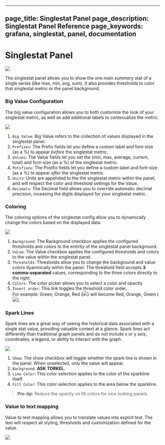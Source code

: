 ----
page_title: Singlestat Panel
page_description: Singlestat Panel Reference
page_keywords: grafana, singlestat, panel, documentation
---

# Singlestat Panel

![](/img/v1/singlestat_panel2.png)

The singlestat panel allows you to show the one main summery stat of a single series (like max, min, avg, sum). It also
provides thresholds to color that singlestat metric or the panel background.

### Big Value Configuration

The big value configuration allows you to both customize the look of your singlestat metric, as well as add additional labels to contexualize the metric.

<img class="no-shadow" src="/img/v1/Singlestat-BaseSettings.png">

1. `Big Value`: Big Value refers to the collection of values displayed in the singlestat panel.
2. `Prefixes`: The Prefix fields let you define a custom label and font-size (as a %) to appear *before* the singlestat metric.
3. `Values`: The Value fields let you set the (min, max, average, current, total) and font-size (as a %) of the singlestat metric.
4. `Potsfixes`: The Postfix fields let you define a custom label and font-size (as a %) to appear *after* the singlestat metric.
5. `Units`: Units are appended to the the singlestat metric within the panel, and will respect the color and threshold settings for the Value.
6. `Decimals`: The Decimal field allows you to override automatic decimal precision, inceasing the digits displayed for your singlestat metric.

### Coloring

The coloring options of the singlestat config allow you to dynamically change the colors based on the displayed data.

<img class="no-shadow" src="/img/v1/Singlestat-Coloring.png">

1. `Background`: The Background checkbox applies the configured thresholds and colors to the entirity of the singlestat panel background.
2. `Value`: The Value checkbox applies the configured thresholds and colors to the value within the singlestat panel.
3. `Thresholds`: Thresholds allow you to change the background and value colors dyanmically within the panel. The threshold field accepts **3 comma-separated** values, corresponding to the three colors directly to the right.
4. `Colors`: The color picker allows you to select a color and opacity
5. `Invert order`: This link toggles the threshold color order.</br>For example: Green, Orange, Red (<img src="/images/GYR.png">) will become Red, Orange, Green (<img src="/images/RYG.png">).


### Spark Lines

Spark lines are a great way of seeing the historical data associated with a single stat value, providing valuable context at a glance. Spark lines act differently than traditional graph panels and do not include x or y axis, coordinates, a legend, or ability to interact with the graph.

<img class="no-shadow" src="/img/v1/Singlestat-Sparklines.png">

1. `Show`: The show checkbox will toggle whether the spark line is shown in the panel. When unselected, only the value will appear.
2. `Background`: **ASK TORKEL.**
3. `Line Color`: This color selection applies to the color of the sparkline itself.
4. `Fill Color`: This color selection applies to the area below the sparkline.

> ***Pro-tip:*** Reduce the opacity on  fill colors for nice looking panels.

### Value to text mapping

Value to text mapping allows you to translate values into explcit text. The text will respect all styling, thresholds and customization defined for the value.

<img class="no-shadow" src="/img/v1/Singlestat-ValueMapping.png">


